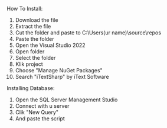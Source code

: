How To Install:
1. Download the file
2. Extract the file
3. Cut the folder and paste to C:\Users\(ur name)\source\repos
4. Paste the folder
5. Open the Visual Studio 2022
6. Open folder
7. Select the folder
8. Klik project
9. Choose "Manage NuGet Packages"
10. Search "iTextSharp" by iText Software

Installing Database:
1. Open the SQL Server Management Studio
2. Connect with u server
3. Clik "New Query"
4. And paste the script 
